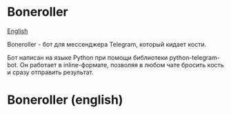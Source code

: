 # Boneroller
[English](#boneroller-(english))

Boneroller - бот для мессенджера Telegram, который кидает кости.

Бот написан на языке Python при помощи библиотеки python-telegram-bot. Он работает в
 inline-формате, позволяя в любом чате бросить кость и сразу отправить результат.

# Boneroller (english)
